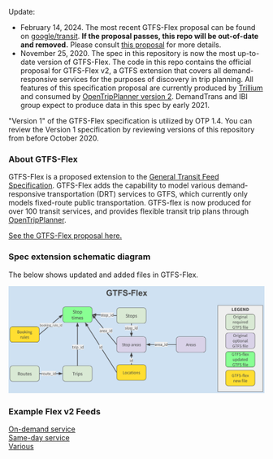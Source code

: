 Update: 
- February 14, 2024. The most recent GTFS-Flex proposal can be found on [google/transit](https://github.com/google/transit/pull/433). **If the proposal passes, this repo will be out-of-date and removed.** Please consult [this proposal](https://github.com/google/transit/pull/433) for more details. 
- November 25, 2020. The spec in this repository is now the most up-to-date version of GTFS-Flex. The code in this repo contains the official proposal for GTFS-Flex v2, a GTFS extension that covers all demand-responsive services for the purposes of discovery in trip planning. All features of this specification proposal are currently produced by [Trillium](https://trilliumtransit.com/) and consumed by [OpenTripPlanner version 2](https://www.opentripplanner.org/). DemandTrans and IBI group expect to produce data in this spec by early 2021.

"Version 1" of the GTFS-Flex specification is utilized by OTP 1.4. You can review the Version 1 specification by reviewing versions of this repository from before October 2020.

### About GTFS-Flex

GTFS-Flex is a proposed extension to the [General Transit Feed Specification](http://gtfs.org/). GTFS-Flex adds the capability to model various demand-responsive transportation (DRT) services to GTFS, which currently only models fixed-route public transportation. GTFS-flex is now produced for over 100 transit services, and provides flexible transit trip plans through [OpenTripPlanner](https://www.opentripplanner.org/).

[See the GTFS-Flex proposal here.](spec/reference.md)

### Spec extension schematic diagram

The below shows updated and added files in GTFS-Flex.

![Diagram of added files in GTFS-Flex](spec/Flex%20Schema%20Diagram.png)

### Example Flex v2 Feeds
[On-demand service](spec/FlexExample--on-demand-service.zip)<br>[Same-day service](spec/FlexExample--same-day-service.zip)<br>[Various](spec/FlexExample--various.zip)
